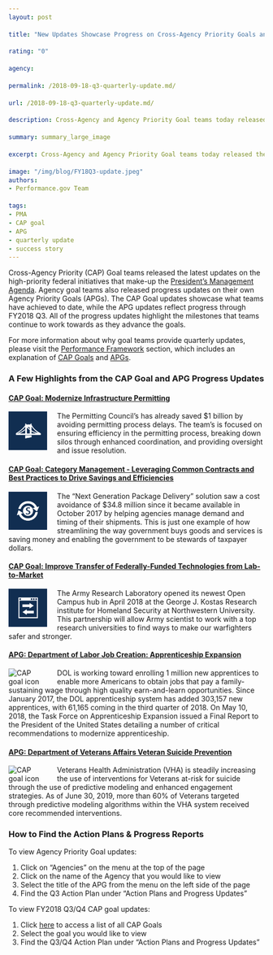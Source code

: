 ```yaml
---
layout: post

title: "New Updates Showcase Progress on Cross-Agency Priority Goals and Agency Priority Goals"

rating: "0"

agency:

permalink: /2018-09-18-q3-quarterly-update.md/

url: /2018-09-18-q3-quarterly-update.md/

description: Cross-Agency and Agency Priority Goal teams today released the latest updates on the progress of high-priority federal initiatives.

summary: summary_large_image

excerpt: Cross-Agency and Agency Priority Goal teams today released the latest updates on the progress of high-priority federal initiatives.

image: "/img/blog/FY18Q3-update.jpeg"
authors:
- Performance.gov Team

tags:
- PMA
- CAP goal
- APG
- quarterly update
- success story
---
```

Cross-Agency Priority (CAP) Goal teams released the latest updates on the high-priority federal initiatives that make-up the [President’s Management Agenda](../PMA/PMA.html). Agency goal teams also released progress updates on their own Agency Priority Goals (APGs). The CAP Goal updates showcase what teams have achieved to date, while the APG updates reflect progress through FY2018 Q3. All of the progress updates highlight the milestones that teams continue to work towards as they advance the goals.

For more information about why goal teams provide quarterly updates, please visit the [Performance Framework](../about/framework_about.html) section, which includes an explanation of [CAP Goals](../about/CAP_about.html) and [APGs](../about/APG_about.html).

### A Few Highlights from the CAP Goal and APG Progress Updates

#### [CAP Goal: Modernize Infrastructure Permitting](../CAP/CAP_goal_12.html)

<img src="../img/CAP_icons/Icon_Modernize_Infrastructure_twitter.png" style="width:15%;float:left;margin-right:20px;" alt="CAP goal icon">The Permitting Council’s has already saved $1 billion by avoiding permitting process delays. The team’s is focused on ensuring efficiency in the permitting process, breaking down silos through enhanced coordination, and providing oversight and issue resolution.

#### [CAP Goal: Category Management - Leveraging Common Contracts and Best Practices to Drive Savings and Efficiencies](../CAP/CAP_goal_7.html)

<img src="../img/CAP_icons/Icon_Category_Management_twitter.png" style="width:15%;float:left;margin-right:20px;" alt="CAP goal icon">The “Next Generation Package Delivery” solution saw a cost avoidance of $34.8 million since it became available in October 2017 by helping agencies manage demand and timing of their shipments. This is just one example of how streamlining the way government buys goods and services is saving money and enabling the government to be stewards of taxpayer dollars.

#### [CAP Goal: Improve Transfer of Federally-Funded Technologies from Lab-to-Market](../CAP/CAP_goal_14.html)

<img src="../img/CAP_icons/Icon_Enhance_Technology_twitter.png" style="width:15%;float:left;margin-right:20px;" alt="CAP goal icon">The Army Research Laboratory opened its newest Open Campus hub in April 2018 at the George J. Kostas Research institute for Homeland Security at Northwestern University. This partnership will allow Army scientist to work with a top research universities to find ways to make our warfighters safer and stronger.

#### [APG: Department of Labor Job Creation: Apprenticeship Expansion](../labor/APG_labor_3.html)

<img src="../img/agency/Labor_Department_Seal.png" style="width:15%;float:left;margin-right:20px;" alt="CAP goal icon">DOL is working toward enrolling 1 million new apprentices to enable more Americans to obtain jobs that pay a family-sustaining wage through high quality earn-and-learn opportunities. Since January 2017, the DOL apprenticeship system has added 303,157 new apprentices, with 61,165 coming in the third quarter of 2018. On May 10, 2018, the Task Force on Apprenticeship Expansion issued a Final Report to the President of the United States detailing a number of critical recommendations to modernize apprenticeship.

#### [APG: Department of Veterans Affairs Veteran Suicide Prevention](../veterans_affairs/APG_va_4.html)

<img src="../img/agency/Veterans_Affairs_Department_Seal.png" style="width:15%;float:left;margin-right:20px;" alt="CAP goal icon">Veterans Health Administration (VHA) is steadily increasing the use of interventions for Veterans at-risk for suicide through the use of predictive modeling and enhanced engagement strategies. As of June 30, 2019, more than 60% of Veterans targeted through predictive modeling algorithms within the VHA system received core recommended interventions.

### How to Find the Action Plans & Progress Reports

To view Agency Priority Goal updates:
1. Click on “Agencies” on the menu at the top of the page
2. Click on the name of the Agency that you would like to view
3. Select the title of the APG from the menu on the left side of the page
4. Find the Q3 Action Plan under “Action Plans and Progress Updates”

To view FY2018 Q3/Q4 CAP goal updates:
1. Click <a href="../CAP/CAP_goals.html">here</a> to access a list of all CAP Goals
2. Select the goal you would like to view
3. Find the Q3/Q4 Action Plan under “Action Plans and Progress Updates”
